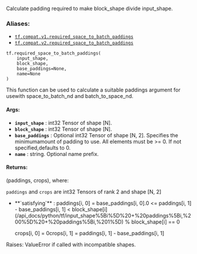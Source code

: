 
Calculate padding required to make block_shape divide input_shape.


### Aliases:
- [ `tf.compat.v1.required_space_to_batch_paddings` ](/api_docs/python/tf/required_space_to_batch_paddings)
- [ `tf.compat.v2.required_space_to_batch_paddings` ](/api_docs/python/tf/required_space_to_batch_paddings)


```
tf.required_space_to_batch_paddings(
    input_shape,
    block_shape,
    base_paddings=None,
    name=None
)

```


This function can be used to calculate a suitable paddings argument for usewith space_to_batch_nd and batch_to_space_nd.


#### Args:
- **`input_shape`** : int32 Tensor of shape [N].
- **`block_shape`** : int32 Tensor of shape [N].
- **`base_paddings`** : Optional int32 Tensor of shape [N, 2].  Specifies the minimumamount of padding to use.  All elements must be >= 0.  If not specified,defaults to 0.
- **`name`** : string.  Optional name prefix.


#### Returns:

(paddings, crops), where:

 `paddings`  and  `crops`  are int32 Tensors of rank 2 and shape [N, 2]
- <p>**`satisfying`** : paddings[i, 0] = base_paddings[i, 0].0 <= paddings[i, 1] - base_paddings[i, 1] < block_shape[i](/api_docs/python/tf/input_shape%5Bi%5D%20+%20paddings%5Bi,%200%5D%20+%20paddings%5Bi,%201%5D) % block_shape[i] == 0</p><p>crops[i, 0] = 0crops[i, 1] = paddings[i, 1] - base_paddings[i, 1]</p>

Raises: ValueError if called with incompatible shapes.
